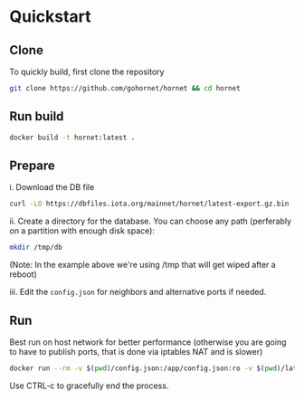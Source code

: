 # Quickstart

## Clone
To quickly build, first clone the repository

```sh
git clone https://github.com/gohornet/hornet && cd hornet
```

## Run build
```sh
docker build -t hornet:latest .
```

## Prepare

i. Download the DB file
```sh
curl -LO https://dbfiles.iota.org/mainnet/hornet/latest-export.gz.bin
```

ii. Create a directory for the database. You can choose any path (perferably on a partition with enough disk space):
```sh
mkdir /tmp/db
```
(Note: In the example above we're using /tmp that will get wiped after a reboot)

iii. Edit the `config.json` for neighbors and alternative ports if needed.


## Run

Best run on host network for better performance (otherwise you are going to have to publish ports, that is done via iptables NAT and is slower)
```sh
docker run --rm -v $(pwd)/config.json:/app/config.json:ro -v $(pwd)/latest-export.gz.bin:/app/latest-export.gz.bin:ro -v /tmp/db:/app/mainnetdb --name hornet --net=host hornet:latest
```
Use CTRL-c to gracefully end the process.
